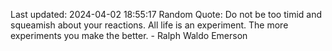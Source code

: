 Last updated: 2024-04-02 18:55:17
Random Quote: Do not be too timid and squeamish about your reactions. All life is an experiment. The more experiments you make the better. - Ralph Waldo Emerson